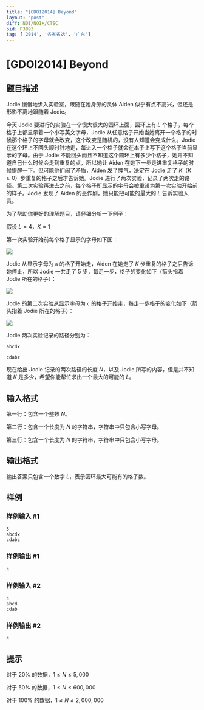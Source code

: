 ```yaml
---
title: "[GDOI2014] Beyond"
layout: "post"
diff: NOI/NOI+/CTSC
pid: P3893
tag: ['2014', '各省省选', '广东']
---
```

# [GDOI2014] Beyond
## 题目描述

Jodie 慢慢地步入实验室，跟随在她身旁的灵体 Aiden 似乎有点不高兴，但还是形影不离地跟随着 Jodie。

今天 Jodie 要进行的实验在一个很大很大的圆环上面，圆环上有 $L$ 个格子，每个格子上都显示着一个小写英文字母，Jodie 从任意格子开始当她离开一个格子的时候那个格子的字母就会改变，这个改变是随机的，没有人知道会变成什么。Jodie 在这个环上不回头顺时针地走，每进入一个格子就会在本子上写下这个格子当前显示的字母。由于 Jodie 不能回头而且不知道这个圆环上有多少个格子，她并不知道自己什么时候会走到重复的点，所以她让 Aiden 在她下一步走进重复格子的时候提醒一下。但可能他们闹了矛盾，Aiden 发了脾气，决定在 Jodie 走了 $K$（$K \geq 0$）步重复的格子之后才告诉她。Jodie 进行了两次实验，记录了两次走的路径。第二次实验再进去之前，每个格子所显示的字母会被重设为第一次实验开始前的样子。Jodie 发现了 Aiden 的恶作剧，她只能把可能的最大的 $L$ 告诉实验人员。

为了帮助你更好的理解题目，请仔细分析一下例子：

假设 $L = 4$，$K = 1$

第一次实验开始前每个格子显示的字母如下图：

 ![](https://cdn.luogu.com.cn/upload/pic/6849.png) 

Jodie 从显示字母为 `a` 的格子开始走，Aiden 在她走了 $K$ 步重复的格子之后告诉她停止，所以 Jodie 一共走了 $5$ 步，每走一步，格子的变化如下（箭头指着 Jodie 所在的格子）：

 ![](https://cdn.luogu.com.cn/upload/pic/6850.png) 

Jodie 的第二次实验从显示字母为 `c` 的格子开始走，每走一步格子的变化如下（箭头指着 Jodie 所在的格子）：

 ![](https://cdn.luogu.com.cn/upload/pic/6851.png) 

Jodie 两次实验记录的路径分别为：

`abcdx`

`cdabz`

现在给出 Jodie 记录的两次路径的长度 $N$，以及 Jodie 所写的内容，但是并不知道 $K$ 是多少，希望你能帮忙求出一个最大的可能的 $L$。

## 输入格式

第一行：包含一个整数 $N$。

第二行：包含一个长度为 $N$ 的字符串，字符串中只包含小写字母。

第三行：包含一个长度为 $N$ 的字符串，字符串中只包含小写字母。

## 输出格式

输出答案只包含一个数字 $L$，表示圆环最大可能有的格子数。

## 样例

### 样例输入 #1
```
5
abcdx
cdabz

```
### 样例输出 #1
```
4
```
### 样例输入 #2
```
4
abcd
cdab

```
### 样例输出 #2
```
4
```
## 提示

对于 $20\%$ 的数据，$1 \leq N \leq 5,000$

对于 $50\%$ 的数据，$1 \leq N \leq 600,000$

对于 $100\%$ 的数据，$1 \leq N \leq 2,000,000$

